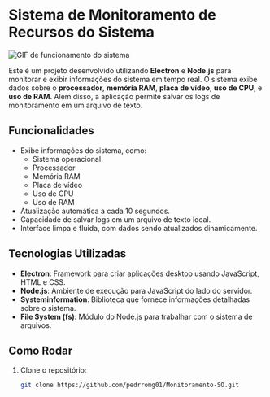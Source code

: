 # Sistema de Monitoramento de Recursos do Sistema

![GIF de funcionamento do sistema](https://github.com/pedrromg01/Monitoramento-SO/blob/master/Monitoramento.gif)

Este é um projeto desenvolvido utilizando **Electron** e **Node.js** para monitorar e exibir informações do sistema em tempo real. O sistema exibe dados sobre o **processador**, **memória RAM**, **placa de vídeo**, **uso de CPU**, e **uso de RAM**. Além disso, a aplicação permite salvar os logs de monitoramento em um arquivo de texto.

## Funcionalidades

- Exibe informações do sistema, como:
  - Sistema operacional
  - Processador
  - Memória RAM
  - Placa de vídeo
  - Uso de CPU
  - Uso de RAM
- Atualização automática a cada 10 segundos.
- Capacidade de salvar logs em um arquivo de texto local.
- Interface limpa e fluida, com dados sendo atualizados dinamicamente.

## Tecnologias Utilizadas

- **Electron**: Framework para criar aplicações desktop usando JavaScript, HTML e CSS.
- **Node.js**: Ambiente de execução para JavaScript do lado do servidor.
- **Systeminformation**: Biblioteca que fornece informações detalhadas sobre o sistema.
- **File System (fs)**: Módulo do Node.js para trabalhar com o sistema de arquivos.

## Como Rodar

1. Clone o repositório:

   ```bash
   git clone https://github.com/pedrromg01/Monitoramento-SO.git
